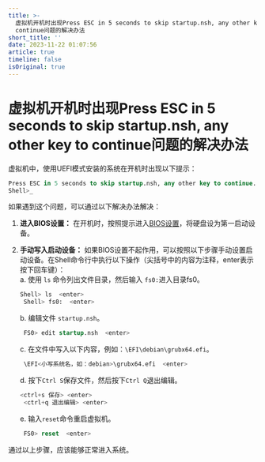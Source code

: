 ```yaml
---
title: >-
  虚拟机开机时出现Press ESC in 5 seconds to skip startup.nsh, any other key to
  continue问题的解决办法
short_title: ''
date: 2023-11-22 01:07:56
article: true
timeline: false
isOriginal: true
---
```



<!-- more -->


# 虚拟机开机时出现Press ESC in 5 seconds to skip startup.nsh, any other key to continue问题的解决办法

虚拟机中，使用UEFI模式安装的系统在开机时出现以下提示：

```sql
Press ESC in 5 seconds to skip startup.nsh, any other key to continue.
Shell>_
```

如果遇到这个问题，可以通过以下解决办法解决：

1. <span style="font-weight: bold;" data-type="strong">进入BIOS设置：</span>  在开机时，按照提示进入[BIOS设置](https://so.csdn.net/so/search?q=BIOS&spm=1001.2101.3001.7020)，将硬盘设为第一启动设备。
2. <span style="font-weight: bold;" data-type="strong">手动写入启动设备：</span>  如果BIOS设置不起作用，可以按照以下步骤手动设置启动设备。在Shell命令行中执行以下操作（尖括号中的内容为注释，enter表示按下回车键）：  
    a. 使用 `ls`​ 命令列出文件目录，然后输入 `fs0:`​ 进入目录fs0。

    ```sql
    Shell> ls  <enter>
     Shell> fs0:  <enter>
    ```

    b. 编辑文件 `startup.nsh`​。

    ```sql
     FS0> edit startup.nsh  <enter>
    ```

    c. 在文件中写入以下内容，例如：`\EFI\debian\grubx64.efi`​。

    ```sql
     \EFI<小写系统名，如：debian>\grubx64.efi  <enter>
    ```

    d. 按下`Ctrl S`​保存文件，然后按下`Ctrl Q`​退出编辑。

    ```sql
    <ctrl+s 保存> <enter>
     <ctrl+q 退出编辑> <enter>
    ```

    e. 输入`reset`​命令重启虚拟机。

    ```sql
     FS0> reset  <enter>
    ```

通过以上步骤，应该能够正常进入系统。
